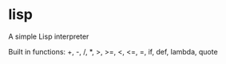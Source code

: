 # lisp
A simple Lisp interpreter

Built in functions: +, -, /, *, >, >=, <, <=, =, if, def, lambda, quote
